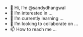 - 👋 Hi, I’m @sandydhangwal
- 👀 I’m interested in ...
- 🌱 I’m currently learning ...
- 💞️ I’m looking to collaborate on ...
- 📫 How to reach me ...

<!---
sandydhangwal/sandydhangwal is a ✨ special ✨ repository because its `README.md` (this file) appears on your GitHub profile.
You can click the Preview link to take a look at your changes.
--->

